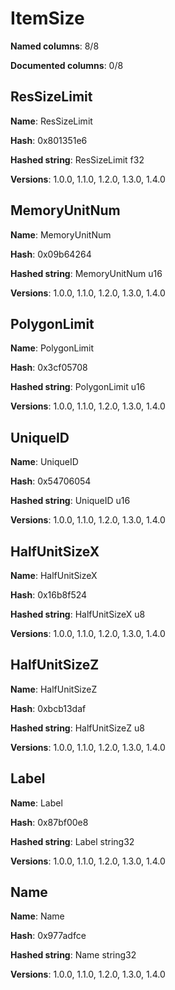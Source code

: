 # ItemSize
**Named columns**: 8/8

**Documented columns**: 0/8

## ResSizeLimit

**Name**: ResSizeLimit

**Hash**: 0x801351e6

**Hashed string**: ResSizeLimit f32

**Versions**: 1.0.0, 1.1.0, 1.2.0, 1.3.0, 1.4.0

## MemoryUnitNum

**Name**: MemoryUnitNum

**Hash**: 0x09b64264

**Hashed string**: MemoryUnitNum u16

**Versions**: 1.0.0, 1.1.0, 1.2.0, 1.3.0, 1.4.0

## PolygonLimit

**Name**: PolygonLimit

**Hash**: 0x3cf05708

**Hashed string**: PolygonLimit u16

**Versions**: 1.0.0, 1.1.0, 1.2.0, 1.3.0, 1.4.0

## UniqueID

**Name**: UniqueID

**Hash**: 0x54706054

**Hashed string**: UniqueID u16

**Versions**: 1.0.0, 1.1.0, 1.2.0, 1.3.0, 1.4.0

## HalfUnitSizeX

**Name**: HalfUnitSizeX

**Hash**: 0x16b8f524

**Hashed string**: HalfUnitSizeX u8

**Versions**: 1.0.0, 1.1.0, 1.2.0, 1.3.0, 1.4.0

## HalfUnitSizeZ

**Name**: HalfUnitSizeZ

**Hash**: 0xbcb13daf

**Hashed string**: HalfUnitSizeZ u8

**Versions**: 1.0.0, 1.1.0, 1.2.0, 1.3.0, 1.4.0

## Label

**Name**: Label

**Hash**: 0x87bf00e8

**Hashed string**: Label string32

**Versions**: 1.0.0, 1.1.0, 1.2.0, 1.3.0, 1.4.0

## Name

**Name**: Name

**Hash**: 0x977adfce

**Hashed string**: Name string32

**Versions**: 1.0.0, 1.1.0, 1.2.0, 1.3.0, 1.4.0

